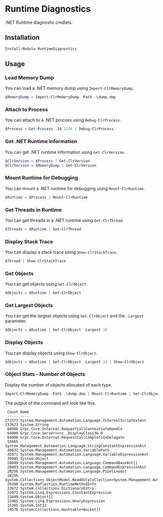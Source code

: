 # Runtime Diagnostics

.NET Runtime diagnostic cmdlets. 

## Installation

```powershell
Install-Module RuntimeDiagnostics
```

## Usage

### Load Memory Dump

You can load a .NET memory dump using `Import-ClrMemoryDump`.

```powershell
$MemoryDump = Import-ClrMemoryDump -Path .\dump.dmp
```

### Attach to Process

You can attach to a .NET process using `Debug-ClrProcess`.

```powershell
$Process = Get-Process -Id 1234 | Debug-ClrProcess 
```

### Get .NET Runtime Information

You can get .NET runtime information using `Get-ClrVersion`.

```powershell
$ClrVersion = $Process | Get-ClrVersion
$ClrVersion = $MemoryDump | Get-ClrVersion
```

### Mount Runtime for Debugging

You can mount a .NET runtime for debugging using `Mount-ClrRuntime`.

```powershell
$Runtime = $Process | Mount-ClrRuntime
```

### Get Threads in Runtime

You can get threads in a .NET runtime using `Get-ClrThread`.

```powershell
$Threads = $Runtime | Get-ClrThread
```

### Display Stack Trace

You can display a stack trace using `Show-ClrStackTrace`.

```powershell
$Thread | Show-ClrStackTrace
```

### Get Objects 

You can get objects using `Get-ClrObject`.

```powershell
$Objects = $Runtime | Get-ClrObject
```

### Get Largest Objects 

You can get the largest objects using `Get-ClrObject` and the `-Largest` parameter.

```powershell
$Objects = $Runtime | Get-ClrObject -Largest 10
```

### Display Objects 

You can display objects using `Show-ClrObject`.

```powershell
$Objects = $Runtime | Get-ClrObject -Largest 10 | Show-ClrObject
```

### Object Stats - Number of Objects

Display the number of objects allocated of each type.

```powershell
Import-ClrMemoryDump -Path .\dump.dmp | Mount-ClrRuntime | Get-ClrObject | Group-Object -Property Type | Sort-Object -Property Count -Descending | Select-Object -Property Count,Name -First 20
```

The output of the command will look like this. 

```
 Count Name
 ----- ----
271573 System.Management.Automation.Language.InternalScriptExtent
237623 System.String
 64008 Grpc.Core.Internal.RequestCallContextSafeHandle
 64000 Grpc.Core.Server+<>c__DisplayClass36_0
 64000 Grpc.Core.Internal.RequestCallCompletionDelegate
 55665 System.Management.Automation.Language.StringConstantExpressionAst
 46032 System.Management.Automation.VariablePath
 45971 System.Management.Automation.Language.VariableExpressionAst
 39995 System.Object
 28609 System.Management.Automation.Language.CommandBaseAst[]
 28403 System.Management.Automation.Language.CommandExpressionAst
 28256 System.Management.Automation.Language.PipelineAst
 28256 System.Collections.ObjectModel.ReadOnlyCollection<System.Management.Automation.Language.CommandBaseAst>
 26388 System.Reflection.RuntimeMethodInfo
 22672 System.Collections.DictionaryEntry
 22073 System.Linq.Expressions.ConstantExpression
 21609 System.Object[]
 15465 System.Linq.Expressions.UnaryExpression
 15365 System.Int32
 14578 System.Collections.Hashtable+Bucket[]
```